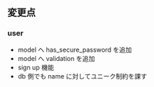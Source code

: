 ## 変更点

### user

- model へ has_secure_password を追加
- model へ validation を追加
- sign up 機能
- db 側でも name に対してユニーク制約を課す
